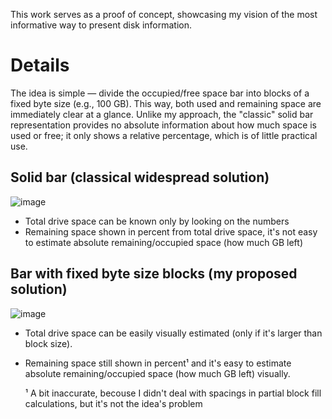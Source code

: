 This work serves as a proof of concept, showcasing my vision of the most informative way to present disk information.

# Details

The idea is simple — divide the occupied/free space bar into blocks of a fixed byte size (e.g., 100 GB). This way, both used and remaining space are immediately clear at a glance. Unlike my approach, the "classic" solid bar representation provides no absolute information about how much space is used or free; it only shows a relative percentage, which is of little practical use.

## Solid bar (classical widespread solution)
![image](https://github.com/user-attachments/assets/31ae71f1-dfed-4253-a69a-0234d7b9fb0b)

* Total drive space can be known only by looking on the numbers
* Remaining space shown in percent from total drive space, it's not easy to estimate absolute remaining/occupied space (how much GB left)

## Bar with fixed byte size blocks (my proposed solution)
![image](https://github.com/user-attachments/assets/b6fdb580-59b4-4058-b98d-ffc49c4c19dd)

* Total drive space can be easily visually estimated (only if it's larger than block size).
* Remaining space still shown in percent¹ and it's easy to estimate absolute remaining/occupied space (how much GB left) visually.

  ¹ A bit inaccurate, becouse I didn't deal with spacings in partial block fill calculations, but it's not the idea's problem
